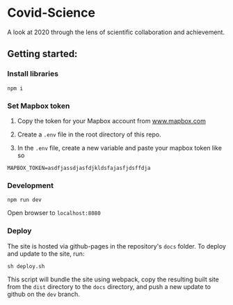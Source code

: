 # Covid-Science

A look at 2020 through the lens of scientific collaboration and achievement.

## Getting started:

### Install libraries

`npm i`

### Set Mapbox token

1. Copy the token for your Mapbox account from www.mapbox.com

2. Create a `.env` file in the root directory of this repo.

3. In the `.env` file, create a new variable and paste your mapbox token like so

```
MAPBOX_TOKEN=asdfjassdjasfdjkldsfajasfjdsffdja
```

### Development

`npm run dev`

Open browser to `localhost:8080`

### Deploy

The site is hosted via github-pages in the repository's `docs` folder. To deploy and update to the site, run:

`sh deploy.sh`

This script will bundle the site using webpack, copy the resulting built site from the `dist` directory to the `docs` directory, and push a new update to github on the `dev` branch.
